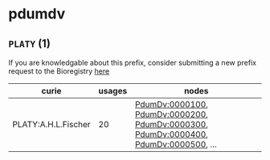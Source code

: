 # pdumdv

## `PLATY` (1)

If you are knowledgable about this prefix, consider submitting a new prefix
request to the Bioregistry [here](https://github.com/biopragmatics/bioregistry/issues/new?assignees=cthoyt&labels=New%2CPrefix&template=new-prefix.yml&title=%5BResource%5D%3A%20PLATY)

| curie               |   usages | nodes                                                                                                                                                                                                                                                                                                                                    |
|---------------------|----------|------------------------------------------------------------------------------------------------------------------------------------------------------------------------------------------------------------------------------------------------------------------------------------------------------------------------------------------|
| PLATY:A.H.L.Fischer |       20 | [PdumDv:0000100](http://purl.obolibrary.org/obo/PdumDv_0000100), [PdumDv:0000200](http://purl.obolibrary.org/obo/PdumDv_0000200), [PdumDv:0000300](http://purl.obolibrary.org/obo/PdumDv_0000300), [PdumDv:0000400](http://purl.obolibrary.org/obo/PdumDv_0000400), [PdumDv:0000500](http://purl.obolibrary.org/obo/PdumDv_0000500), ... |


